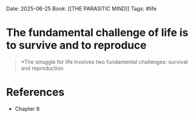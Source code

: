 Date: 2025-06-25
Book: [[THE PARASITIC MIND]]
Tags: #life
# The fundamental challenge of life is to survive and to reproduce

>*The struggle for life involves two fundamental challenges: survival and reproduction 

# References
- Chapter 8
 